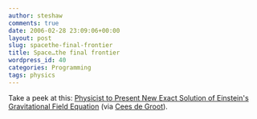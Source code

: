 ```yaml
---
author: steshaw
comments: true
date: 2006-02-28 23:09:06+00:00
layout: post
slug: spacethe-final-frontier
title: Space…the final frontier
wordpress_id: 40
categories: Programming
tags: physics
---
```


Take a peek at this: [Physicist to Present New Exact Solution of Einstein's
Gravitational Field Equation](http://www.physorg.com/news10789.html) (via
[Cees de Groot](http://www.cdegroot.com/blog/)).
